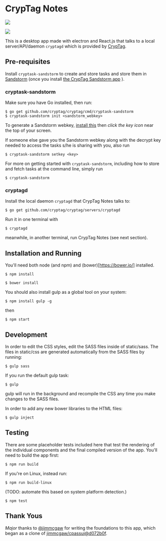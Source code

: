# CrypTag Notes

![](https://tryingtobeawesome.com/files/screenshot-cryptag-notes-viewmode.png)

![](https://tryingtobeawesome.com/files/screenshot-cryptag-notes-editmode.png)

This is a desktop app made with electron and React.js that talks to a
local server/API/daemon `cryptagd` which is provided by
[CrypTag](https://github.com/cryptag/cryptag).

## Pre-requisites

Install `cryptask-sandstorm` to create and store tasks and store them
in [Sandstorm](https://sandstorm.io/) (once you install
[the CrypTag Sandstorm app](https://apps.sandstorm.io/app/mkq3a9jyu6tqvzf7ayqwg620q95p438ajs02j0yx50w2aav4zra0)
).

### cryptask-sandstorm

Make sure you have Go installed, then run:

    $ go get github.com/cryptag/cryptag/cmd/cryptask-sandstorm
    $ cryptask-sandstorm init <sandstorm_webkey>

To generate a Sandstorm webkey,
[install this](https://apps.sandstorm.io/app/mkq3a9jyu6tqvzf7ayqwg620q95p438ajs02j0yx50w2aav4zra0)
then _click the key icon_ near the top of your screen.

If someone else gave you the Sandstorm webkey along with the decrypt
key needed to access the tasks s/he is sharing with you, also run

    $ cryptask-sandstorm setkey <key>

For more on getting started with `cryptask-sandstorm`, including how
to store and fetch tasks at the command line, simply run

    $ cryptask-sandstorm

### cryptagd

Install the local daemon `cryptagd` that CrypTag Notes talks to:

    $ go get github.com/cryptag/cryptag/servers/cryptagd

Run it in one terminal with

    $ cryptagd

meanwhile, in another terminal, run CrypTag Notes (see next section).

## Installation and Running

You'll need both node (and npm) and (bower)[https://bower.io/] installed.

``` $ npm install ```

``` $ bower install ```

You should also install gulp as a global tool on your system:

``` $ npm install gulp -g ```

then

``` $ npm start ```

## Development

In order to edit the CSS styles, edit the SASS files inside of static/sass. The files in static/css are
generated automatically from the SASS files by running:

``` $ gulp sass ```

If you run the default gulp task:

``` $ gulp ```

gulp will run in the background and recompile the CSS any time you make changes to the SASS files.

In order to add any new bower libraries to the HTML files:

``` $ gulp inject ```

## Testing

There are some placeholder tests included here that test the rendering of the individual components
and the final compiled version of the app. You'll need to build the app first:

``` $ npm run build ```

If you're on Linux, instead run:

``` $ npm run build-linux ```

(TODO: automate this based on system platform detection.)

``` $ npm test ```

## Thank Yous

_Major_ thanks to [@jimmcgaw](https://github.com/jimmcgaw) for writing
the foundations to this app, which began as a clone of
[jimmcgaw/cpassui@d072b0f](https://github.com/jimmcgaw/cpassui/commit/d072b0fa8d9c2442a094cae98bf2acafb28154f3).
